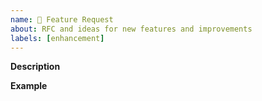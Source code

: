 ```yaml
---
name: 🚀 Feature Request
about: RFC and ideas for new features and improvements
labels: [enhancement]
---
```


**Description**  
<!-- A clear and concise description of the new feature. -->

**Example**  
<!-- A simple example of the new feature in action (include code, links to necessary data, etc.)
     If the new feature changes an existing feature, include a simple before/after comparison. -->

